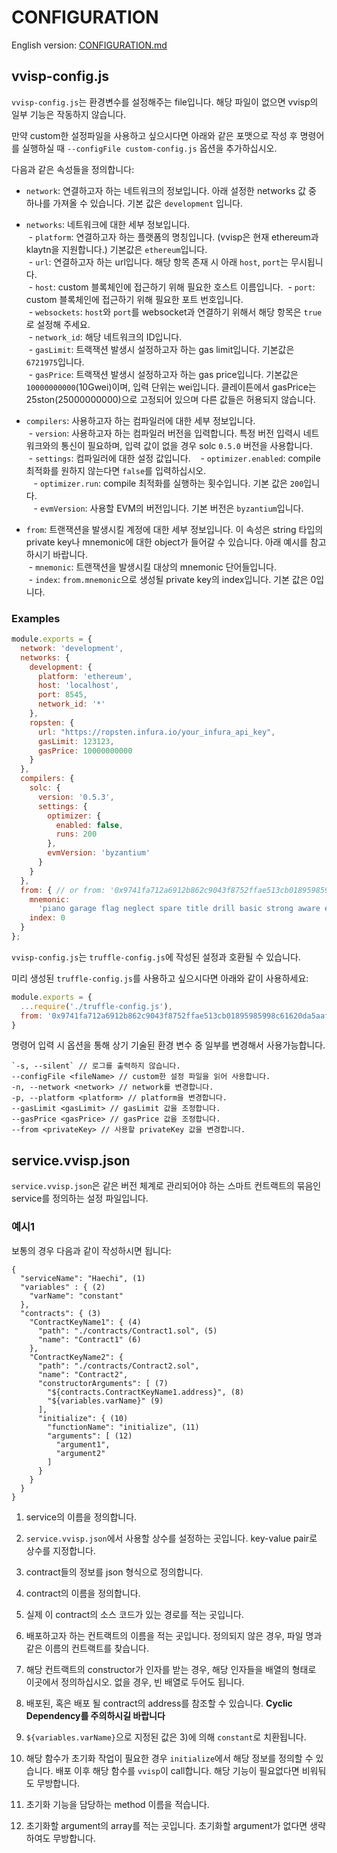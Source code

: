 # CONFIGURATION

English version: [CONFIGURATION.md](./CONFIGURATION.md)

## <a name="config"></a>vvisp-config.js

`vvisp-config.js`는 환경변수를 설정해주는 file입니다.
해당 파일이 없으면 vvisp의 일부 기능은 작동하지 않습니다. 

만약 custom한 설정파일을 사용하고 싶으시다면 아래와 같은 포맷으로 작성 후 명령어를 실행하실 때 `--configFile custom-config.js` 옵션을 추가하십시오.

다음과 같은 속성들을 정의합니다:

- `network`:
    연결하고자 하는 네트워크의 정보입니다.
    아래 설정한 networks 값 중 하나를 가져올 수 있습니다.
    기본 값은 `development` 입니다. 

- `networks`:
    네트워크에 대한 세부 정보입니다.  
  &nbsp;- `platform`:
        연결하고자 하는 플랫폼의 명칭입니다. (vvisp은 현재 ethereum과 klaytn을 지원합니다.)
        기본값은 `ethereum`입니다.  
&nbsp;- `url`:
        연결하고자 하는 url입니다.
        해당 항목 존재 시 아래 `host`, `port`는 무시됩니다.  
&nbsp;- `host`:
        custom 블록체인에 접근하기 위해 필요한 호스트 이름입니다.
&nbsp;- `port`:
        custom 블록체인에 접근하기 위해 필요한 포트 번호입니다.  
&nbsp;- `websockets`:
        `host`와 `port`를 websocket과 연결하기 위해서 해당 항목은 `true`로 설정해 주세요.   
&nbsp;- `network_id`:
        해당 네트워크의 ID입니다.  
&nbsp;- `gasLimit`:
        트랙잭션 발생시 설정하고자 하는 gas limit입니다.
        기본값은 `6721975`입니다.  
&nbsp;- `gasPrice`:
        트랙잭션 발생시 설정하고자 하는 gas price입니다.
        기본값은 `10000000000`(10Gwei)이며, 입력 단위는 wei입니다.
        클레이튼에서 gasPrice는 25ston(25000000000)으로 고정되어 있으며 다른 값들은 허용되지 않습니다.  

- `compilers`:
    사용하고자 하는 컴파일러에 대한 세부 정보입니다.  
&nbsp;- `version`:
        사용하고자 하는 컴파일러 버전을 입력합니다.
        특정 버전 입력시 네트워크와의 통신이 필요하며, 입력 값이 없을 경우 solc `0.5.0` 버전을 사용합니다.  
&nbsp;- `settings`:
        컴파일러에 대한 설정 값입니다.
&nbsp; &nbsp;- `optimizer.enabled`:
            compile 최적화를 원하지 않는다면 `false`를 입력하십시오.  
&nbsp; &nbsp;- `optimizer.run`:
            compile 최적화를 실행하는 횟수입니다.
            기본 값은 `200`입니다.  
&nbsp; &nbsp;- `evmVersion`:
            사용할 EVM의 버전입니다.
            기본 버전은 `byzantium`입니다.

- `from`:
    트랜잭션을 발생시킬 계정에 대한 세부 정보입니다.
    이 속성은 string 타입의 private key나 mnemonic에 대한 object가 들어갈 수 있습니다.
    아래 예시를 참고하시기 바랍니다.   
&nbsp;- `mnemonic`:
        트랜잭션을 발생시킬 대상의 mnemonic 단어들입니다.  
&nbsp;- `index`:
        `from.mnemonic`으로 생성될 private key의 index입니다.
        기본 값은 0입니다.  

### Examples

```javascript
module.exports = {
  network: 'development',
  networks: {
    development: {
      platform: 'ethereum',
      host: 'localhost',
      port: 8545,
      network_id: '*'
    },
    ropsten: {
      url: "https://ropsten.infura.io/your_infura_api_key",
      gasLimit: 123123,
      gasPrice: 10000000000
    }
  },
  compilers: {
    solc: {
      version: '0.5.3',
      settings: {
        optimizer: {
          enabled: false,
          runs: 200
        },
        evmVersion: 'byzantium'
      }
    }
  },
  from: { // or from: '0x9741fa712a6912b862c9043f8752ffae513cb01895985998c61620da5aaf2d2d'
    mnemonic:
      'piano garage flag neglect spare title drill basic strong aware enforce fury',
    index: 0
  }
};
```

`vvisp-config.js`는 `truffle-config.js`에 작성된 설정과 호환될 수 있습니다.

미리 생성된 `truffle-config.js`를 사용하고 싶으시다면 아래와 같이 사용하세요:
```javascript
module.exports = {
  ...require('./truffle-config.js'),
  from: '0x9741fa712a6912b862c9043f8752ffae513cb01895985998c61620da5aaf2d2d'
}
```

명령어 입력 시 옵션을 통해 상기 기술된 환경 변수 중 일부를 변경해서 사용가능합니다.
```
`-s, --silent` // 로그를 출력하지 않습니다.
--configFile <fileName> // custom한 설정 파일을 읽어 사용합니다.
-n, --network <network> // network를 변경합니다.
-p, --platform <platform> // platform을 변경합니다.
--gasLimit <gasLimit> // gasLimit 값을 조정합니다.
--gasPrice <gasPrice> // gasPrice 값을 조정합니다.
--from <privateKey> // 사용할 privateKey 값을 변경합니다.
```

## <a name="service"></a>service.vvisp.json

`service.vvisp.json`은 같은 버전 체계로 관리되어야 하는 스마트 컨트랙트의 묶음인 service를 정의하는 설정 파일입니다. 

### 예시1
보통의 경우 다음과 같이 작성하시면 됩니다:
```
{
  "serviceName": "Haechi", (1)
  "variables" : { (2)
    "varName": "constant"
  },
  "contracts": { (3)
    "ContractKeyName1": { (4)
      "path": "./contracts/Contract1.sol", (5)
      "name": "Contract1" (6)
    },
    "ContractKeyName2": {
      "path": "./contracts/Contract2.sol",
      "name": "Contract2",
      "constructorArguments": [ (7)
        "${contracts.ContractKeyName1.address}", (8)
        "${variables.varName}" (9)
      ],
      "initialize": { (10)
        "functionName": "initialize", (11)
        "arguments": [ (12)
          "argument1",
          "argument2"
        ]
      }
    }
  }
}
```

1. service의 이름을 정의합니다.

1. `service.vvisp.json`에서 사용할 상수를 설정하는 곳입니다.
key-value pair로 상수를 지정합니다.

1. contract들의 정보를 json 형식으로 정의합니다.

1. contract의 이름을 정의합니다.

1. 실제 이 contract의 소스 코드가 있는 경로를 적는 곳입니다.

1. 배포하고자 하는 컨트랙트의 이름을 적는 곳입니다.
정의되지 않은 경우, 파일 명과 같은 이름의 컨트랙트를 찾습니다.

1. 해당 컨트랙트의 constructor가 인자를 받는 경우, 해당 인자들을 배열의 형태로 이곳에서 정의하십시오.
없을 경우, 빈 배열로 두어도 됩니다.

1. 배포된, 혹은 배포 될 contract의 address를 참조할 수 있습니다.
**Cyclic Dependency를 주의하시길 바랍니다** 

1. `${variables.varName}`으로 지정된 값은 3)에 의해 `constant`로 치환됩니다. 

1. 해당 함수가 초기화 작업이 필요한 경우 `initialize`에서 해당 정보를 정의할 수 있습니다.
배포 이후 해당 함수를 `vvisp`이 call합니다.
해당 기능이 필요없다면 비워둬도 무방합니다.

1. 초기화 기능을 담당하는 method 이름을 적습니다.

1. 초기화할 argument의 array를 적는 곳입니다.
초기화할 argument가 없다면 생략하여도 무방합니다.
